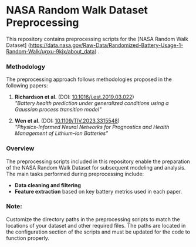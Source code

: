 # NASA Random Walk Dataset Preprocessing

This repository contains preprocessing scripts for the [NASA Random Walk Dataset] (https://data.nasa.gov/Raw-Data/Randomized-Battery-Usage-1-Random-Walk/ugxu-9kjx/about_data)
.

### Methodology

The preprocessing approach follows methodologies proposed in the following papers:

1. **Richardson et al.** (DOI: [10.1016/j.est.2019.03.022](https://doi.org/10.1016/j.est.2019.03.022))  
   *"Battery health prediction under generalized conditions using a Gaussian process transition model"*

2. **Wen et al.** (DOI: [10.1109/TIV.2023.3315548](https://doi.org/10.1109/TIV.2023.3315548))  
   *"Physics-Informed Neural Networks for Prognostics and Health Management of Lithium-Ion Batteries"*

### Overview

The preprocessing scripts included in this repository enable the preparation of the NASA Random Walk Dataset for subsequent modeling and analysis. The main tasks performed during preprocessing include:

- **Data cleaning and filtering** 
- **Feature extraction** based on key battery metrics used in each paper.

### Note:
Customize the directory paths in the preprocessing scripts to match the locations of your dataset and other required files. The paths are located in the configuration section of the scripts and must be updated for the code to function properly.

